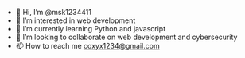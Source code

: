 - 👋 Hi, I’m @msk1234411
- 👀 I’m interested in web development
- 🌱 I’m currently learning Python and javascript
- 💞️ I’m looking to collaborate on web development and cybersecurity
- 📫 How to reach me coxyx1234@gmail.com
<!---
msk1234411/msk1234411 is a ✨ special ✨ repository because its `README.md` (this file) appears on your GitHub profile.
You can click the Preview link to take a look at your changes.
--->
